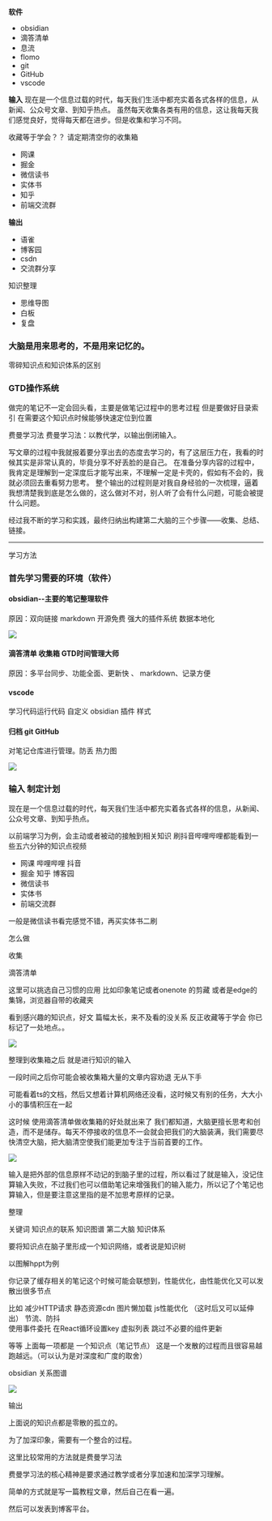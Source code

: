 
**软件**
+ obsidian
+ 滴答清单
+ 息流
+ flomo
+ git
+ GitHub
+ vscode

**输入**
 现在是一个信息过载的时代，每天我们生活中都充实着各式各样的信息，从新闻、公众号文章、到知乎热点。
 虽然每天收集各类有用的信息，这让我每天我们感觉良好，觉得每天都在进步。但是收集和学习不同。

 收藏等于学会？？ 
 请定期清空你的收集箱
 

+ 网课 
+ 掘金
+ 微信读书
+ 实体书
+ 知乎
+ 前端交流群

**输出**
+ 语雀
+ 博客园
+ csdn
+ 交流群分享

知识整理
+ 思维导图
+ 白板
+ 复盘

### 大脑是用来思考的，不是用来记忆的。
 零碎知识点和知识体系的区别

 

### GTD操作系统




 做完的笔记不一定会回头看，主要是做笔记过程中的思考过程
 但是要做好目录索引 在需要这个知识点时候能够快速定位到位置






费曼学习法
费曼学习法：以教代学，以输出倒闭输入。

写文章的过程中我就报着要分享出去的态度去学习的，有了这层压力在，我看的时候其实是非常认真的，毕竟分享不好丢脸的是自己。
在准备分享内容的过程中，我肯定是理解到一定深度后才能写出来，不理解一定是卡壳的，假如有不会的，我就必须回去重看努力思考。
整个输出的过程则是对我自身经验的一次梳理，逼着我想清楚我到底是怎么做的，这么做对不对，别人听了会有什么问题，可能会被提什么问题。



经过我不断的学习和实践，最终归纳出构建第二大脑的三个步骤——收集、总结、链接。

---
学习方法

### 首先学习需要的环境（软件）

#### obsidian--主要的笔记整理软件 

原因：双向链接  markdown 开源免费  强大的插件系统 数据本地化 

![](附件图片/知识分享草稿-4.png)

#### 滴答清单 收集箱  GTD时间管理大师

原因：多平台同步、功能全面、更新快 、 markdown、记录方便

#### vscode

学习代码运行代码 自定义 obsidian 插件 样式

#### 归档  git GitHub 

对笔记仓库进行管理。防丢
热力图 

![](附件图片/知识分享草稿-2.png)

### 输入  制定计划



现在是一个信息过载的时代，每天我们生活中都充实着各式各样的信息，从新闻、公众号文章、到知乎热点。

以前端学习为例，会主动或者被动的接触到相关知识  刷抖音哔哩哔哩都能看到一些五六分钟的知识点视频

+ 网课 哔哩哔哩 抖音
+ 掘金 知乎 博客园 
+ 微信读书
+ 实体书 
+ 前端交流群

一般是微信读书看完感觉不错，再买实体书二刷


怎么做   

收集

滴答清单

这里可以挑选自己习惯的应用 比如印象笔记或者onenote 的剪藏 或者是edge的集锦，浏览器自带的收藏夹 

看到感兴趣的知识点，好文 篇幅太长，来不及看的没关系 反正收藏等于学会  你已标记了一处地点。。


![](附件图片/知识分享草稿.png)

整理到收集箱之后 就是进行知识的输入 

一段时间之后你可能会被收集箱大量的文章内容劝退 无从下手 

可能看着ts的文档，然后又想着计算机网络还没看，这时候又有别的任务，大大小小的事情积压在一起

这时候 使用滴答清单做收集箱的好处就出来了 我们都知道，大脑更擅长思考和创造，而不是储存。每天不停接收的信息不一会就会把我们的大脑装满，我们需要尽快清空大脑，把大脑清空使我们能更加专注于当前首要的工作。

![](附件图片/知识分享草稿-3.png)

输入是把外部的信息原样不动记的到脑子里的过程，所以看过了就是输入，没记住算输入失败，不过我们也可以借助笔记来增强我们的输入能力，所以记了个笔记也算输入，但是要注意这里指的是不加思考原样的记录。


整理

关键词 知识点的联系 知识图谱 第二大脑 知识体系 

要将知识点在脑子里形成一个知识网络，或者说是知识树

以图解hppt为例

你记录了缓存相关的笔记这个时候可能会联想到，性能优化，由性能优化又可以发散出很多节点

比如
减少HTTP请求
静态资源cdn 
图片懒加载 
js性能优化 （这时后又可以延伸出）
	节流、防抖  
	使用事件委托
	在React循环设置key 
	虚拟列表
	跳过不必要的组件更新

等等  上面每一项都是 一个知识点（笔记节点）  这是一个发散的过程而且很容易越跑越远。（可以认为是对深度和广度的取舍）

obsidian 关系图谱

![](附件图片/知识分享草稿-5.png)


输出

上面说的知识点都是零散的孤立的。

为了加深印象，需要有一个整合的过程。

这里比较常用的方法就是费曼学习法

费曼学习法的核心精神是要求通过教学或者分享加速和加深学习理解。

简单的方式就是写一篇教程文章，然后自己在看一遍。

然后可以发表到博客平台。